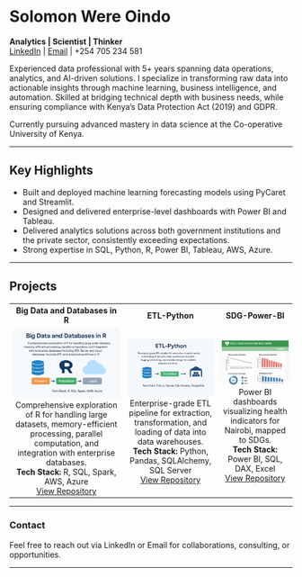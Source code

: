 # Solomon Were Oindo

**Analytics | Scientist | Thinker**  
[LinkedIn](https://www.linkedin.com/in/solomonwere) | [Email](mailto:oindosolo705@gmail.com) | +254 705 234 581

Experienced data professional with 5+ years spanning data operations, analytics, and AI-driven solutions. I specialize in transforming raw data into actionable insights through machine learning, business intelligence, and automation. Skilled at bridging technical depth with business needs, while ensuring compliance with Kenya’s Data Protection Act (2019) and GDPR.

Currently pursuing advanced mastery in data science at the Co-operative University of Kenya.

---

## Key Highlights

- Built and deployed machine learning forecasting models using PyCaret and Streamlit.  
- Designed and delivered enterprise-level dashboards with Power BI and Tableau.  
- Delivered analytics solutions across both government institutions and the private sector, consistently exceeding expectations.  
- Strong expertise in SQL, Python, R, Power BI, Tableau, AWS, Azure.

---

## Projects

<table>
  <tr>
    <th>Big Data and Databases in R</th>
    <th>ETL-Python</th>
    <th>SDG-Power-BI</th>
  </tr>
  <tr>
    <td align="center">
      <img src="/bigdata-r.png" width="200"/><br/>
      Comprehensive exploration of R for handling large datasets, memory-efficient processing, parallel computation, and integration with enterprise databases.<br/>
      <b>Tech Stack:</b> R, SQL, Spark, AWS, Azure<br/>
      <a href="https://github.com/solowere/Big-Data-and-Database-in-R">View Repository</a>
    </td>
    <td align="center">
      <img src="/etl-python.png" width="200"/><br/>
      Enterprise-grade ETL pipeline for extraction, transformation, and loading of data into data warehouses.<br/>
      <b>Tech Stack:</b> Python, Pandas, SQLAlchemy, SQL Server<br/>
      <a href="https://github.com/solowere/ETL-Python">View Repository</a>
    </td>
    <td align="center">
      <img src="/sdg-powerbi.png" width="200"/><br/>
      Power BI dashboards visualizing health indicators for Nairobi, mapped to SDGs.<br/>
      <b>Tech Stack:</b> Power BI, SQL, DAX, Excel<br/>
      <a href="https://github.com/solowere/SDG-Power-BI">View Repository</a>
    </td>
  </tr>
</table>

---

### Contact

Feel free to reach out via LinkedIn or Email for collaborations, consulting, or opportunities.  

---

